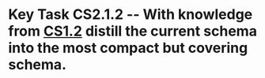 # Key Task CS2.1.2 -- With knowledge from [CS1.2](www.github.com/DarkEnergyScienceCollaboration/CS1.2) distill the current schema into the most compact but covering schema.
